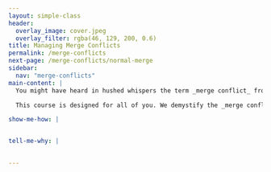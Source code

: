 ```yaml
---
layout: simple-class
header:
  overlay_image: cover.jpeg
  overlay_filter: rgba(46, 129, 200, 0.6)
title: Managing Merge Conflicts
permalink: /merge-conflicts
next-page: /merge-conflicts/normal-merge
sidebar:
  nav: "merge-conflicts"
main-content: |
  You might have heard in hushed whispers the term _merge conflict_ from another Git user. Maybe you have encountered one yourself and had to Google your way out. Perhaps you might also just be exploring everything Git has to offer and have no idea what a _merge conflict_ is.

  This course is designed for all of you. We demystify the _merge conflict_ and through a series of examples prepare you to face off against the evil _merge conflict_ and be the hero of the day!

show-me-how: |


tell-me-why: |
  

---
```


